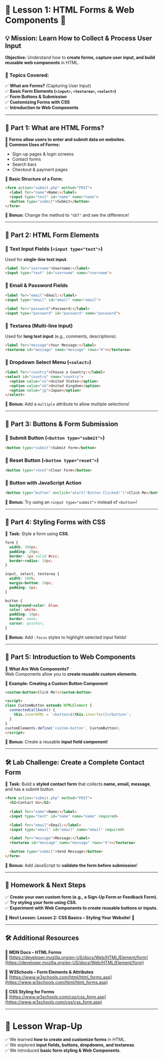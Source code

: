 # 📝 Lesson 1: HTML Forms & Web Components 🚀  

## 💡 Mission: Learn How to Collect & Process User Input  
**Objective:** Understand how to **create forms, capture user input, and build reusable web components** in HTML.  

### 🔹 Topics Covered:  
✅ **What are Forms?** (Capturing User Input)  
✅ **Basic Form Elements (`<input>`, `<textarea>`, `<select>`)**  
✅ **Form Buttons & Submission**  
✅ **Customizing Forms with CSS**  
✅ **Introduction to Web Components**  

---

## 📖 Part 1: What are HTML Forms?  

🎯 **Forms allow users to enter and submit data on websites.**  
📌 **Common Uses of Forms:**  
- Sign-up pages & login screens  
- Contact forms  
- Search bars  
- Checkout & payment pages  

🔹 **Basic Structure of a Form:**  
```html
<form action="submit.php" method="POST">
  <label for="name">Name:</label>
  <input type="text" id="name" name="name">
  <button type="submit">Submit</button>
</form>
```

🎯 **Bonus:** Change the method to `"GET"` and see the difference!  

---

## 📖 Part 2: HTML Form Elements  

### 🔹 **Text Input Fields (`<input type="text">`)**  
Used for **single-line text input**.  
```html
<label for="username">Username:</label>
<input type="text" id="username" name="username">
```

### 🔹 **Email & Password Fields**  
```html
<label for="email">Email:</label>
<input type="email" id="email" name="email">

<label for="password">Password:</label>
<input type="password" id="password" name="password">
```

### 🔹 **Textarea (Multi-line Input)**  
Used for **long text input** (e.g., comments, descriptions).  
```html
<label for="message">Your Message:</label>
<textarea id="message" name="message" rows="4"></textarea>
```

### 🔹 **Dropdown Select Menu (`<select>`)**  
```html
<label for="country">Choose a Country:</label>
<select id="country" name="country">
  <option value="us">United States</option>
  <option value="uk">United Kingdom</option>
  <option value="jp">Japan</option>
</select>
```

🎯 **Bonus:** Add a `multiple` attribute to allow multiple selections!  

---

## 📖 Part 3: Buttons & Form Submission  

### 🔹 **Submit Button (`<button type="submit">`)**  
```html
<button type="submit">Submit Form</button>
```

### 🔹 **Reset Button (`<button type="reset">`)**  
```html
<button type="reset">Clear Form</button>
```

### 🔹 **Button with JavaScript Action**  
```html
<button type="button" onclick="alert('Button Clicked!')">Click Me</button>
```

🎯 **Bonus:** Try using an `<input type="submit">` instead of `<button>`!  

---

## 📖 Part 4: Styling Forms with CSS  

📌 **Task:** Style a form using **CSS**.  

```css
form {
  width: 300px;
  padding: 20px;
  border: 1px solid #ccc;
  border-radius: 10px;
}

input, select, textarea {
  width: 100%;
  margin-bottom: 10px;
  padding: 8px;
}

button {
  background-color: blue;
  color: white;
  padding: 10px;
  border: none;
  cursor: pointer;
}
```

🎯 **Bonus:** Add `:focus` styles to highlight selected input fields!  

---

## 📖 Part 5: Introduction to Web Components  

🎯 **What Are Web Components?**  
Web Components allow you to **create reusable custom elements**.  

🔹 **Example: Creating a Custom Button Component**  
```html
<custom-button>Click Me!</custom-button>

<script>
class CustomButton extends HTMLElement {
  connectedCallback() {
    this.innerHTML = `<button>${this.innerText}</button>`;
  }
}
customElements.define('custom-button', CustomButton);
</script>
```

🎯 **Bonus:** Create a reusable **input field component**!  

---

## 🛠️ Lab Challenge: Create a Complete Contact Form  

📌 **Task:** Build a **styled contact form** that collects **name, email, message**, and has a submit button.  

```html
<form action="submit.php" method="POST">
  <h2>Contact Us</h2>
  
  <label for="name">Name:</label>
  <input type="text" id="name" name="name" required>

  <label for="email">Email:</label>
  <input type="email" id="email" name="email" required>

  <label for="message">Message:</label>
  <textarea id="message" name="message" rows="4"></textarea>

  <button type="submit">Send Message</button>
</form>
```

🎯 **Bonus:** Add JavaScript to **validate the form before submission**!  

---

## 🎒 Homework & Next Steps  
✅ **Create your own custom form (e.g., a Sign-Up Form or Feedback Form).**  
✅ **Try styling your form using CSS.**  
✅ **Experiment with Web Components to create reusable buttons or inputs.**  

📢 **Next Lesson:** **Lesson 2: CSS Basics – Styling Your Website!** 🚀  

---

## 🛠️ Additional Resources  

📌 **MDN Docs – HTML Forms**  
🔗 [https://developer.mozilla.org/en-US/docs/Web/HTML/Element/form](https://developer.mozilla.org/en-US/docs/Web/HTML/Element/form)  

📌 **W3Schools – Form Elements & Attributes**  
🔗 [https://www.w3schools.com/html/html_forms.asp](https://www.w3schools.com/html/html_forms.asp)  

📌 **CSS Styling for Forms**  
🔗 [https://www.w3schools.com/css/css_form.asp](https://www.w3schools.com/css/css_form.asp)  

---

# 🎉 Lesson Wrap-Up  
✅ We learned **how to create and customize forms** in HTML.  
✅ We explored **input fields, buttons, dropdowns, and textareas**.  
✅ We introduced **basic form styling & Web Components**.  
